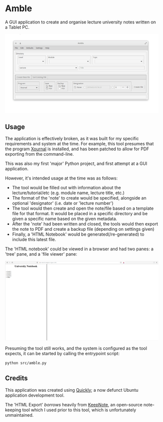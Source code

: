 # Amble

A GUI application to create and organise lecture university notes written on a Tablet PC.

![readme_amble_overview](assets/readme_amble_overview.gif)

## Usage

The application is effectively broken, as it was built for my specific requirements and system at the time. 
For example, this tool presumes that the program [Xournal](https://github.com/xournalpp/xournalpp) is installed, and has been patched to allow for PDF exporting from the command-line.

This was also my first 'major' Python project, and first attempt at a GUI application.

However, it's intended usage at the time was as follows:

- The tool would be filled out with information about the lecture/tutorial/etc (e.g. module name, lecture title, etc.)
- The format of the 'note' to create would be specified, alongside an optional 'designator' (i.e. date or 'lecture number')
- The tool would then create and open the note/file based on a template file for that format. It would be placed in a specific directory and be given a specific name based on the given metadata.
- After the 'note' had been written and closed, the tools would then export the note to PDF and create a backup file (depending on settings given)
- Finally, a 'HTML Notebook' would be generated(/re-generated) to include this latest file.

The 'HTML notebook' could be viewed in a browser and had two panes: a 'tree' pane, and a 'file viewer' pane:

![readme_html_notebook](assets/readme_html_notebook.gif)

Presuming the tool still works, and the system is configured as the tool expects, it can be started by calling the entrypoint script:

```bash
python src/amble.py
```

## Credits

This application was created using [Quickly](https://wiki.ubuntu.com/Quickly); a now defunct Ubuntu application development tool.

The 'HTML Export' *borrows* heavily from [KeepNote](http://keepnote.org/), an open-source note-keeping tool 
which I used prior to this tool, which is unfortunately unmaintained.

